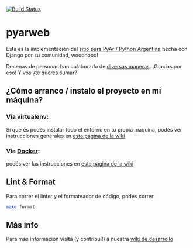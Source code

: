 [![Build Status](https://travis-ci.org/PyAr/pyarweb.png)](https://secure.travis-ci.org/PyAr/pyarweb.svg?branch=master)

pyarweb
=======

Esta es la implementación del [sitio para PyAr / Python Argentina](http://python.org.ar) hecha con Django
por su comunidad, wooohooo!

Decenas de personas han colaborado de [diversas maneras](https://github.com/PyAr/pyarweb/wiki/Contribuyendo-con-PyArWeb).
¡Gracias por eso! Y vos ¿te querés sumar?

## ¿Cómo arranco / instalo el proyecto en mi máquina?

### Vía virtualenv:

Si querés podés instalar todo el entorno en tu propia maquina, podés ver
instrucciones generales en [esta página de la wiki](https://github.com/PyAr/pyarweb/wiki/Instalaci%C3%B3n-manual)

### Via [Docker](http://docker.com):

podés ver las instrucciones en [esta página de la wiki](https://github.com/PyAr/pyarweb/wiki/Instalacion-con-Docker)

## Lint & Format

Para correr el linter y el formateador de código, podés correr:

```bash
make format
```

## Más info

Para más información visitá (y contribuí!) a nuestra [wiki de desarrollo](https://github.com/PyAr/pyarweb/wiki)


